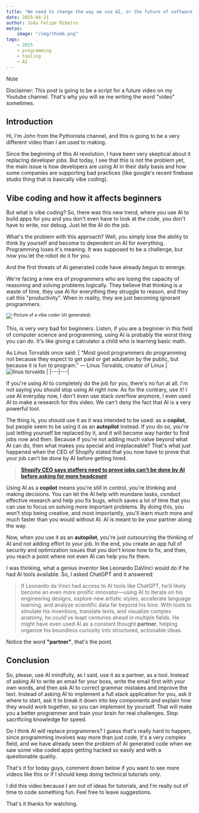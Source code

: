 ```yaml
---
title: "We need to change the way we use AI, or the future of software will be in danger"
date: 2025-04-21
author: João Felipe Ribeiro
metas:
    image: "/img/thumb.png"
tags:
    - 2025
    - programming
    - tooling
    - AI
---
```

<!-- more -->
> [!NOTE]
> Disclaimer: This post is going to be a script for a future video on my Youtube channel. That's why you will se me writing the word "video" sometimes.

## Introduction
Hi, I'm John from the Pythonista channel, and this is going to be a very different video than I am used to making. 

Since the beginning of this AI revolution, I have been very skeptical about it replacing developer jobs. But today, I see that this is not the problem yet, the main issue is how developers are using AI in their daily basis and how some companies are supporting bad practices (like google's recent firebase studio thing that is basically vibe coding).

## Vibe coding and how it affects beginners
But what is vibe coding? So, there was this new trend, where you use AI to build apps for you and you don't even have to look at the code, you don't have to write, nor debug. Just let the AI do the job.

What's the problem with this approach? Well, you simply lose the ability to think by yourself and become to dependent on AI for everything. Programming loses it's meaning. It was supposed to be a challenge, but now you let the robot do it for you.

And the first threats of AI generated code have already begun to emerge.

We're facing a new era of programmers who are losing the capacity of reasoning and solving problems logically. They believe that thinking is a waste of time, they use AI for everything they struggle to reason, and they call this "productivity". When in reality, they are just becoming ignorant programmers.

<img src="/img/thumb.png" class="cover">
<sup>Picture of a vibe coder (AI generated)</sup>

This, is very very bad for beginners. Listen, if you are a beginner in this field of computer science and programming, using AI is probably the worst thing you can do. It's like giving a calculator a child who is learning basic math.

As Linus Torvalds once said:
| “Most good programmers do programming not because they expect to get paid or get adulation by the public, but because it is fun to program.” — Linus Torvalds, creator of Linux  |  ![linus torvalds](https://cdn.facesofopensource.com/wp-content/uploads/2017/02/09202215/linus.faces22052.web_.jpg) |
|---|---|

If you're using AI to completely do the job for you, there's no fun at all. I'm not saying you should stop using AI right now. As for the contrary, use it! I use AI everyday now, I don't even use stack overflow anymore, I even used AI to make a research for this video. We can't deny the fact that AI is a very powerful tool.

The thing is, you should use it as it was intended to be used: as a **copilot**, but people seem to be using it as an **autopilot** instead. If you do so, you're just letting yourself be replaced by it, and it will become way harder to find jobs now and then. Because if you're not adding much value beyond what AI can do, then what makes you special and irreplaceable? That's what just happened when the CEO of Shopify stated that you now have to prove that your job can't be done by AI before getting hired.

> [**Shopify CEO says staffers need to prove jobs can’t be done by AI before asking for more headcount**](https://www.cnbc.com/2025/04/07/shopify-ceo-prove-ai-cant-do-jobs-before-asking-for-more-headcount.html)

Using AI as a **copilot** means you're still in control, you're thinking and making decisions. You can let the AI help with mundane tasks, conduct effective research and help you fix bugs, which saves a lot of time that you can use to focus on solving more important problems. By doing this, you won't stop being creative, and most importantly, you'll learn much more and much faster than you would without AI. AI is meant to be your partner along the way.

Now, when you use it as an **autopilot**, you're just outsourcing the thinking of AI and not adding effort to your job. In the end, you create an app full of security and optimization issues that you don't know how to fix, and then, you reach a point where not even AI can help you fix them.

I was thinking, what a genius inventor like Leonardo DaVinci would do if he had AI tools available. So, I asked ChatGPT and it answered:

> If Leonardo da Vinci had access to AI tools like ChatGPT, he’d likely become an even more prolific innovator—using AI to iterate on his engineering designs, explore new artistic styles, accelerate language learning, and analyze scientific data far beyond his time. With tools to simulate his inventions, translate texts, and visualize complex anatomy, he could’ve leapt centuries ahead in multiple fields. He might have even used AI as a constant thought **partner**, helping organize his boundless curiosity into structured, actionable ideas.

Notice the word **"partner"**, that's the point.

## Conclusion
So, please, use AI mindfully, as I said, use it as a partner, as a tool. Instead of asking AI to write an email for your boss, write the email first with your own words, and then ask AI to correct grammar mistakes and improve the text. Instead of asking AI to implement a full stack application for you, ask it where to start, ask it to break it down into key components and explain how they would work together, so you can implement by yourself. That will make you a better programmer and train your brain for real challenges. Stop sacrificing knowledge for speed.

Do I think AI will replace programmers? I guess that's really hard to happen, since programming involves way more than just code, it's a very complex field, and we have already seen the problem of AI generated code when we saw some vibe coded apps getting hacked so easily and with a questionable quality.

That's it for today guys, comment down below if you want to see more videos like this or if I should keep doing technical tutorials only.

I did this video because I am out of ideas for tutorials, and I'm really out of time to code something fun. Feel free to leave suggestions.

That's it thanks for watching.